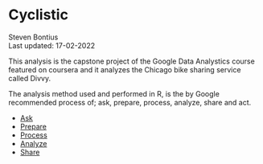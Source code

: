 # Cyclistic
Steven Bontius
<br>Last updated: 17-02-2022

This analysis is the capstone project of the Google Data Analystics course featured on coursera and it analyzes the Chicago bike sharing service called Divvy. 

The analysis method used and performed in R, is the by Google recommended process of; ask, prepare, process, analyze, share and act. 

-   [Ask](ask.md)
-   [Prepare](prepare.md)
-   [Process](process.md)
-   [Analyze](analyze.md)
-   [Share](share.md)


